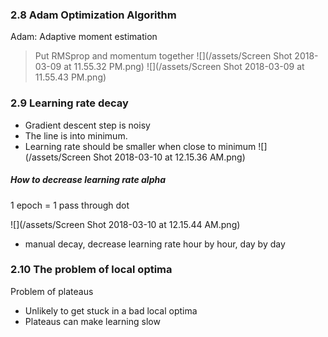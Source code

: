 ### 2.8 Adam Optimization Algorithm
Adam: Adaptive moment estimation
> Put RMSprop and momentum together
![](/assets/Screen Shot 2018-03-09 at 11.55.32 PM.png)
![](/assets/Screen Shot 2018-03-09 at 11.55.43 PM.png)

### 2.9 Learning rate decay

- Gradient descent step is noisy 
- The line is into minimum.
- Learning rate should be smaller when close to minimum
![](/assets/Screen Shot 2018-03-10 at 12.15.36 AM.png)

##### How to decrease learning rate alpha
1 epoch = 1 pass through dot 

![](/assets/Screen Shot 2018-03-10 at 12.15.44 AM.png)

- manual decay, decrease learning rate hour by hour, day by day 


### 2.10 The problem of local optima 
Problem of plateaus
- Unlikely to get stuck in a bad local optima 
- Plateaus can make learning slow 









